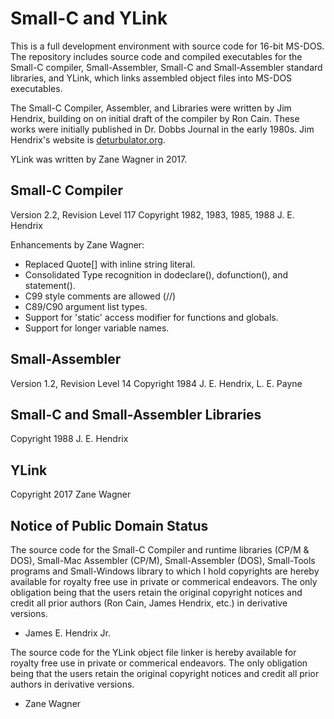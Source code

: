 # Small-C and YLink
This is a full development environment with source code for 16-bit MS-DOS.
The repository includes source code and compiled executables for the
Small-C compiler, Small-Assembler, Small-C and Small-Assembler standard
libraries, and YLink, which links assembled object files into MS-DOS
executables.

The Small-C Compiler, Assembler, and Libraries were written by Jim Hendrix,
building on on initial draft of the compiler by Ron Cain. These works were
initially published in Dr. Dobbs Journal in the early 1980s. Jim Hendrix's
website is [deturbulator.org](http://www.deturbulator.org/Jim.asp).

YLink was written by Zane Wagner in 2017.

## Small-C Compiler
Version 2.2, Revision Level 117
Copyright 1982, 1983, 1985, 1988 J. E. Hendrix

Enhancements by Zane Wagner:
* Replaced Quote[] with inline string literal.
* Consolidated Type recognition in dodeclare(), dofunction(), and statement().
* C99 style comments are allowed (//)
* C89/C90 argument list types.
* Support for 'static' access modifier for functions and globals.
* Support for longer variable names.

## Small-Assembler
Version 1.2, Revision Level 14
Copyright 1984 J. E. Hendrix, L. E. Payne

## Small-C and Small-Assembler Libraries
Copyright 1988 J. E. Hendrix

## YLink
Copyright 2017 Zane Wagner

## Notice of Public Domain Status
The source code for the Small-C Compiler and runtime libraries (CP/M & DOS),
Small-Mac Assembler (CP/M), Small-Assembler (DOS), Small-Tools programs and
Small-Windows library to which I hold copyrights are hereby available for
royalty free use in private or commerical endeavors. The only obligation being
that the users retain the original copyright notices and credit all prior
authors (Ron Cain, James Hendrix, etc.) in derivative versions.

- James E. Hendrix Jr.

The source code for the YLink object file linker is hereby available for
royalty free use in private or commerical endeavors. The only obligation being
that the users retain the original copyright notices and credit all prior
authors in derivative versions.
- Zane Wagner
